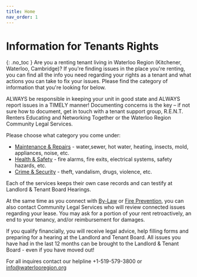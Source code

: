 ```yaml
---
title: Home
nav_order: 1
---
```


# Information for Tenants Rights 
{: .no_toc }
Are you a renting tenant living in Waterloo Region (Kitchener, Waterloo, Cambridge)? 
If you're finding issues in the place you're renting, you can find all the info you need regarding your rights as a tenant and what actions you can take to fix your issues. 
Please find the category of information that you're looking for below.

ALWAYS be responsible in keeping your unit in good state and ALWAYS report issues in a TIMELY manner! Documenting concerns is the key – if not sure how to document, get in touch with a tenant support group, R.E.N.T. Renters Educating and Networking Together or the Waterloo Region Community Legal Services.

Please choose what category you come under:

- [Maintenance & Repairs](./docs/rights/maintenance.md) - water,sewer, hot water, heating, insects, mold, appliances, noise, etc.
- [Health & Safety](./docs/rights/health.md) - fire alarms, fire exits, electrical systems, safety hazards, etc.
- [Crime & Security](./docs/rights/crime.md) - theft, vandalism, drugs, violence, etc.

Each of the services keeps their own case records and can testify at Landlord & Tenant Board Hearings.

At the same time as you connect with [By-Law](./docs/rights/by-law.md) or [Fire Prevention](./docs/rights/fireprevention.md), you can also contact Community Legal Services who will review connected issues regarding your lease. You may ask for a portion of your rent retroactively, an end to your tenancy, and/or reimbursement for damages.

If you qualify financially, you will receive legal advice, help filling forms and preparing for a hearing at the Landlord and Tenant Board. All issues you have had in the last 12 months can be brought to the Landlord & Tenant Board - even if you have moved out!

For all inquires contact our helpline +1-519-579-3800 or [info@waterlooregion.org](mailto:info@waterlooregion.org)

